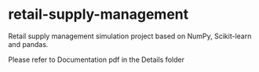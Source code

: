 # retail-supply-management

Retail supply management simulation project based on NumPy, Scikit-learn and pandas.

Please refer to Documentation pdf in the Details folder
